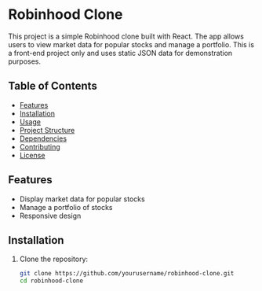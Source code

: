 # Robinhood Clone

This project is a simple Robinhood clone built with React. The app allows users to view market data for popular stocks and manage a portfolio. This is a front-end project only and uses static JSON data for demonstration purposes.

## Table of Contents

- [Features](#features)
- [Installation](#installation)
- [Usage](#usage)
- [Project Structure](#project-structure)
- [Dependencies](#dependencies)
- [Contributing](#contributing)
- [License](#license)

## Features

- Display market data for popular stocks
- Manage a portfolio of stocks
- Responsive design

## Installation

1. Clone the repository:
   ```bash
   git clone https://github.com/yourusername/robinhood-clone.git
   cd robinhood-clone
   ```